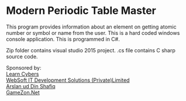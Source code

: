 # Modern Periodic Table Master

This program provides information about an element on getting atomic number or symbol or name from the user. This is a hard coded windows console application. This is programmed in C#. 

Zip folder contains visual studio 2015 project.
.cs file contains C sharp source code.

Sponsored by: \
[Learn Cybers](https://learncybers.com) \
[WebSoft IT Development Solutions (Private)Limited](https://itdevsols.com) \
[Arslan ud Din Shafiq](https://imarslan.com) \
[GameZon.Net](https://gamezon.net)
